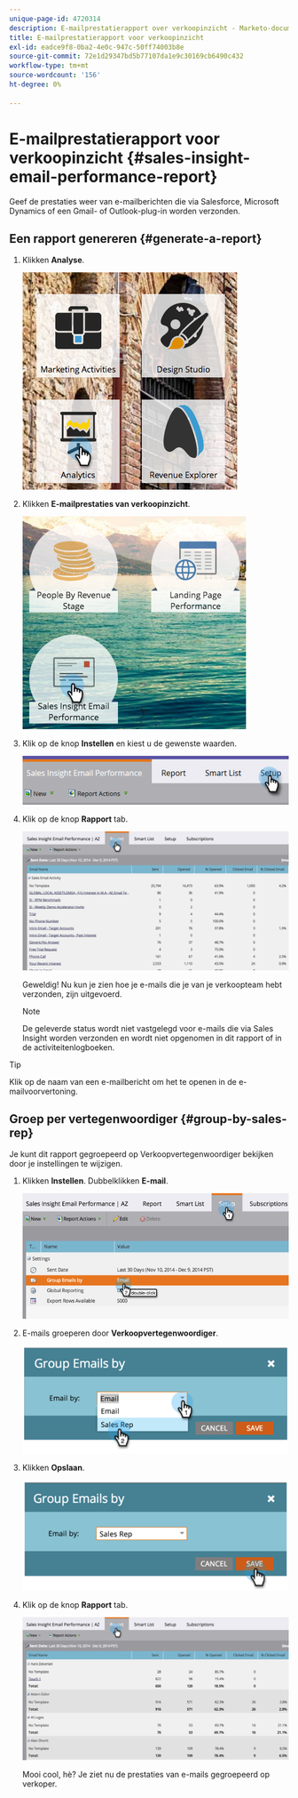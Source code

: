 ```yaml
---
unique-page-id: 4720314
description: E-mailprestatierapport over verkoopinzicht - Marketo-documenten - productdocumentatie
title: E-mailprestatierapport voor verkoopinzicht
exl-id: eadce9f8-0ba2-4e0c-947c-50ff74003b8e
source-git-commit: 72e1d29347bd5b77107da1e9c30169cb6490c432
workflow-type: tm+mt
source-wordcount: '156'
ht-degree: 0%

---
```


# E-mailprestatierapport voor verkoopinzicht {#sales-insight-email-performance-report}

Geef de prestaties weer van e-mailberichten die via Salesforce, Microsoft Dynamics of een Gmail- of Outlook-plug-in worden verzonden.

## Een rapport genereren {#generate-a-report}

1. Klikken **Analyse**.

   ![](assets/mainnav-analyticshand-small.png)

1. Klikken **E-mailprestaties van verkoopinzicht**.

   ![](assets/analytics-salesemailreporthand.png)

1. Klik op de knop **Instellen** en kiest u de gewenste waarden.

   ![](assets/three.png)

1. Klik op de knop **Rapport** tab.

   ![](assets/image2014-12-9-12-3a5-3a35.png)

   Geweldig! Nu kun je zien hoe je e-mails die je van je verkoopteam hebt verzonden, zijn uitgevoerd.

   >[!NOTE]
   >
   >De geleverde status wordt niet vastgelegd voor e-mails die via Sales Insight worden verzonden en wordt niet opgenomen in dit rapport of in de activiteitenlogboeken.

>[!TIP]
>
>Klik op de naam van een e-mailbericht om het te openen in de e-mailvoorvertoning.

## Groep per vertegenwoordiger {#group-by-sales-rep}

Je kunt dit rapport gegroepeerd op Verkoopvertegenwoordiger bekijken door je instellingen te wijzigen.

1. Klikken **Instellen**. Dubbelklikken **E-mail**.

   ![](assets/image2014-12-9-12-3a12-3a19.png)

1. E-mails groeperen door **Verkoopvertegenwoordiger**.

   ![](assets/image2014-12-9-12-3a16-3a42.png)

1. Klikken **Opslaan**.

   ![](assets/image2014-12-9-12-3a17-3a39.png)

1. Klik op de knop **Rapport** tab.

   ![](assets/image2014-12-9-12-3a19-3a7.png)

   Mooi cool, hè? Je ziet nu de prestaties van e-mails gegroepeerd op verkoper.
